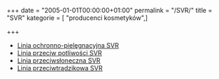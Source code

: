 +++
date = "2005-01-01T00:00:00+01:00"
permalink = "/SVR/"
title = "SVR"
kategorie = [ "producenci kosmetyków",]

+++

-   [Linia ochronno-pielęgnacyjna SVR](/Linia_ochronno-pielęgnacyjna_SVR "wikilink")
-   [Linia przeciw potliwości SVR](/atopedia/Linia_przeciw_potliwości_SVR "wikilink")
-   [Linia przeciwsłoneczna SVR](/atopedia/Linia_przeciwsłoneczna_SVR "wikilink")
-   [Linia przeciwtrądzikowa SVR](/atopedia/Linia_przeciwtrądzikowa_SVR "wikilink")
